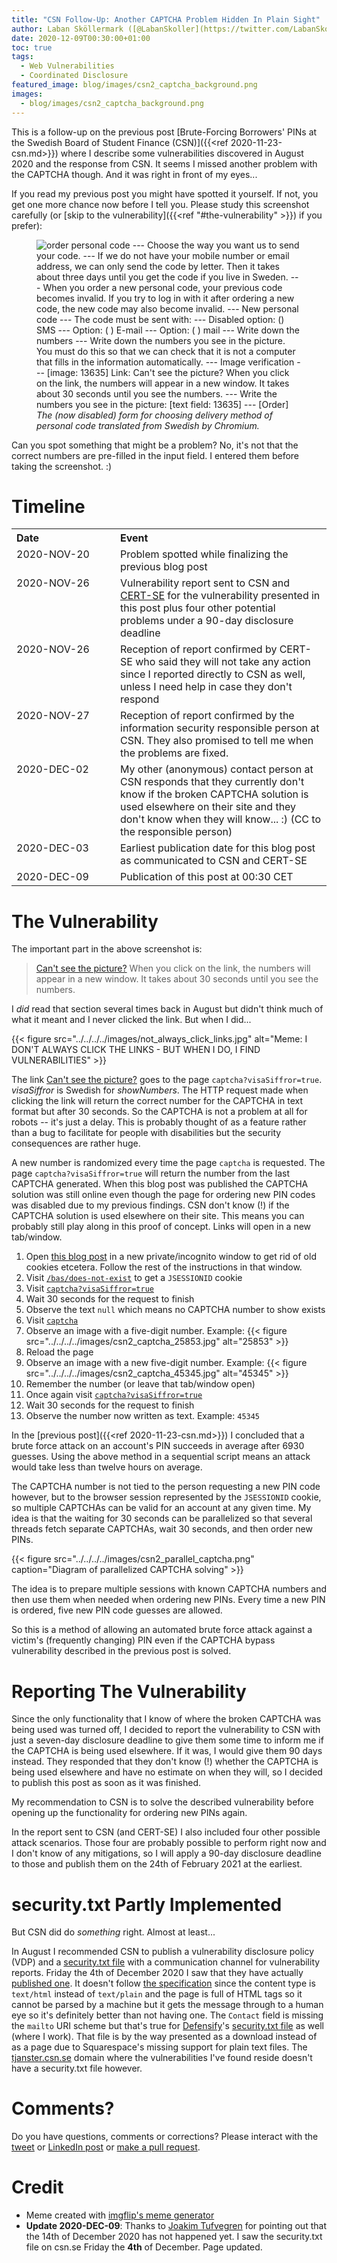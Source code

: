 ```yaml
---
title: "CSN Follow-Up: Another CAPTCHA Problem Hidden In Plain Sight"
author: Laban Sköllermark ([@LabanSkoller](https://twitter.com/LabanSkoller))
date: 2020-12-09T00:30:00+01:00
toc: true
tags:
  - Web Vulnerabilities
  - Coordinated Disclosure
featured_image: blog/images/csn2_captcha_background.png
images:
  - blog/images/csn2_captcha_background.png
---
```


This is a follow-up on the previous post [Brute-Forcing Borrowers' PINs at the
Swedish Board of Student Finance (CSN)]({{<ref 2020-11-23-csn.md>}}) where I
describe some vulnerabilities discovered in August 2020 and the response from
CSN. It seems I missed another problem with the CAPTCHA though. And it was
right in front of my eyes...
<!--more-->

If you read my previous post you might have spotted it
yourself. If not, you get one more chance now before I tell you. Please study
this screenshot carefully (or [skip to the vulnerability]({{<ref
"#the-vulnerability" >}}) if you prefer):

<figure>
  <img src="../../../../images/csn_eng_order_code_method_nov.png"
style="display:inline" title="Choose the way you want us to send your code"
alt="order personal code --- Choose the way you want us to send your code. ---
If we do not have your mobile number or email address, we can only send the
code by letter. Then it takes about three days until you get the code if you
live in Sweden. --- When you order a new personal code, your previous code
becomes invalid. If you try to log in with it after ordering a new code, the
new code may also become invalid. --- New personal code --- The code must be
sent with: --- Disabled option: () SMS --- Option: ( ) E-mail --- Option: ( )
mail --- Write down the numbers --- Write down the numbers you see in the
picture. You must do this so that we can check that it is not a computer that
fills in the information automatically. --- Image verification --- [image:
13635] Link: Can't see the picture? When you click on the link, the numbers
will appear in a new window. It takes about 30 seconds until you see the
numbers. --- Write the numbers you see in the picture: [text field: 13635] ---
[Order]">
  <figcaption><i>The (now disabled) form for choosing delivery method of
personal code translated from Swedish by Chromium.</i></figcaption>
</figure>

Can you spot something that might be a problem? No, it's not that the correct
numbers are pre-filled in the input field. I entered them before taking the
screenshot. :)

# Timeline

<table>
  <tr>
    <th align="left" width="150px">Date</th>
    <th align="left">Event</th>
  </tr>
  <tr>
    <td valign="top">2020-NOV-20</td>
    <td>Problem spotted while finalizing the previous blog post</td>
  </tr>
  <tr>
    <td valign="top">2020-NOV-26</td>
    <td>Vulnerability report sent to CSN and <a
	href="https://cert.se">CERT-SE</a> for the vulnerability presented in
	this post plus four other potential problems under a 90-day disclosure
        deadline</td>
  </tr>
  <tr>
    <td valign="top">2020-NOV-26</td>
    <td>Reception of report confirmed by CERT-SE who said they will not take
	any action since I reported directly to CSN as well, unless I need help
        in case they don't respond</td>
  </tr>
  <tr>
    <td valign="top">2020-NOV-27</td>
    <td>Reception of report confirmed by the information security responsible
	person at CSN. They also promised to tell me when the problems are
        fixed.</td>
  </tr>
  <tr>
    <td valign="top">2020-DEC-02</td>
    <td>My other (anonymous) contact person at CSN responds that they currently
	don't know if the broken CAPTCHA solution is used elsewhere on their
	site and they don't know when they will know... :) (CC to the
        responsible person)</td>
  </tr>
  <tr>
    <td valign="top">2020-DEC-03</td>
    <td>Earliest publication date for this blog post as communicated to CSN and
        CERT-SE</td>
  </tr>
  <tr>
    <td valign="top">2020-DEC-09</td>
    <td>Publication of this post at 00:30 CET</td>
  </tr>
</table>

# The Vulnerability

The important part in the above screenshot is:
> <a href="https://tjanster.csn.se/bas/captcha?visaSiffror=true"
   target="_blank">Can't see the picture?</a> When you
> click on the link, the numbers will appear in a new window. It takes about 30
> seconds until you see the numbers.

I _did_ read that section several times back in August but didn't think much of
what it meant and I never clicked the link. But when I did...

{{< figure src="../../../../images/not_always_click_links.jpg"
           alt="Meme: I DON'T ALWAYS CLICK THE LINKS - BUT WHEN I DO, I FIND VULNERABILITIES" >}}

The link <a href="https://tjanster.csn.se/bas/captcha?visaSiffror=true"
target="_blank">Can't see the picture?</a> goes to the page
`captcha?visaSiffror=true`. _visaSiffror_ is Swedish for _showNumbers_.  The
HTTP request made when clicking the link will return the correct number for the
CAPTCHA in text format but after 30 seconds. So the CAPTCHA is not a problem at
all for robots -- it's just a delay. This is probably thought of as a feature
rather than a bug to facilitate for people with disabilities but the security
consequences are rather huge.

A new number is randomized every time the page `captcha` is requested. The page
`captcha?visaSiffror=true` will return the number from the last CAPTCHA
generated. When this blog post was published the CAPTCHA solution was still
online even though the page for ordering new PIN codes was disabled due to my
previous findings. CSN don't know (!) if the CAPTCHA solution is used
elsewhere on their site. This means you can probably still play along in this
proof of concept. Links will open in a new tab/window.

<a name="private-window"></a>
1. Open [this blog post](#private-window) in a new private/incognito window to
   get rid of old cookies etcetera. Follow the rest of the instructions in that
window.
1. Visit <a href="https://tjanster.csn.se/bas/does-not-exist"
   target="_blank">`/bas/does-not-exist`</a> to get a `JSESSIONID` cookie
1. Visit <a href="https://tjanster.csn.se/bas/captcha?visaSiffror=true"
   target="_blank">`captcha?visaSiffror=true`</a>
1. Wait 30 seconds for the request to finish
1. Observe the text `null` which means no CAPTCHA number to show exists
1. Visit <a href="https://tjanster.csn.se/bas/captcha"
   target="_blank">`captcha`</a>
1. Observe an image with a five-digit number. Example:
   {{< figure src="../../../../images/csn2_captcha_25853.jpg" alt="25853" >}}
1. Reload the page
1. Observe an image with a new five-digit number. Example:
   {{< figure src="../../../../images/csn2_captcha_45345.jpg" alt="45345" >}}
1. Remember the number (or leave that tab/window open)
1. Once again visit <a
   href="https://tjanster.csn.se/bas/captcha?visaSiffror=true"
   target="_blank">`captcha?visaSiffror=true`</a>
1. Wait 30 seconds for the request to finish
1. Observe the number now written as text. Example: `45345`

In the [previous post]({{<ref 2020-11-23-csn.md>}}) I concluded that a brute
force attack on an account's PIN succeeds in average after 6930 guesses. Using
the above method in a sequential script means an attack would take less than
twelve hours on average.

The CAPTCHA number is not tied to the person requesting a new PIN code however,
but to the browser session represented by the `JSESSIONID` cookie, so multiple
CAPTCHAs can be valid for an account at any given time. My idea is that the
waiting for 30 seconds can be parallelized so that several threads fetch
separate CAPTCHAs, wait 30 seconds, and then order new PINs.

{{< figure src="../../../../images/csn2_parallel_captcha.png"
           caption="Diagram of parallelized CAPTCHA solving" >}}

The idea is to prepare multiple sessions with known CAPTCHA numbers and then
use them when needed when ordering new PINs. Every time a new PIN is ordered,
five new PIN code guesses are allowed.

So this is a method of allowing an automated brute force attack against a
victim's (frequently changing) PIN even if the CAPTCHA bypass vulnerability
described in the previous post is solved.

# Reporting The Vulnerability

Since the only functionality that I know of where the broken CAPTCHA was being
used was turned off, I decided to report the vulnerability to CSN with just a
seven-day disclosure deadline to give them some time to inform me if the
CAPTCHA is being used elsewhere. If it was, I would give them 90 days instead.
They responded that they don't know (!) whether the CAPTCHA is being used
elsewhere and have no estimate on when they will, so I decided to publish this
post as soon as it was finished.

My recommendation to CSN is to solve the described vulnerability before opening
up the functionality for ordering new PINs again.

In the report sent to CSN (and CERT-SE) I also included four other possible
attack scenarios. Those four are probably possible to perform right now and I
don't know of any mitigations, so I will apply a 90-day disclosure deadline to
those and publish them on the 24th of February 2021 at the earliest.

# security.txt Partly Implemented

But CSN did do _something_ right. Almost at least...

In August I recommended CSN to publish a vulnerability disclosure policy (VDP)
and a [security.txt file](https://securitytxt.org/) with a communication
channel for vulnerability reports. Friday the 4th of December 2020 I saw that
they have actually [published
one](https://www.csn.se/.well-known/security.txt). It doesn't follow [the
specification](https://tools.ietf.org/html/draft-foudil-securitytxt-10#section-5)
since the content type is `text/html` instead of `text/plain` and the page is
full of HTML tags so it cannot be parsed by a machine but it gets the message
through to a human eye so it's definitely better than not having one. The
`Contact` field is missing the `mailto` URI scheme but that's true for
[Defensify](https://defensify.se/home)'s [security.txt
file](https://defensify.se/.well-known/security.txt) as well (where I work).
That file is by the way presented as a download instead of as a page due to
Squarespace's missing support for plain text files. The
[tjanster.csn.se](http://tjanster.csn.se/.well-known/security.txt) domain where
the vulnerabilities I've found reside doesn't have a security.txt file however.

# Comments?

Do you have questions, comments or corrections? Please interact with the
[tweet](https://twitter.com/LabanSkoller/status/1336454023944138752) or
[LinkedIn
post](https://www.linkedin.com/posts/labanskoller_csn-follow-up-another-captcha-problem-hidden-activity-6742220721956626432-9_0r)
or [make a pull
request](https://github.com/labanskoller/labanskoller.se/edit/main/content/blog/2020-12-09-csn2.md).

# Credit

* Meme created with [imgflip's meme generator](https://imgflip.com/memegenerator)
* **Update 2020-DEC-09**: Thanks to [Joakim
  Tufvegren](https://www.linkedin.com/in/firetech/) for pointing out that the
  14th of December 2020 has not happened yet. I saw the security.txt file on
  csn.se Friday the **4th** of December. Page updated.
